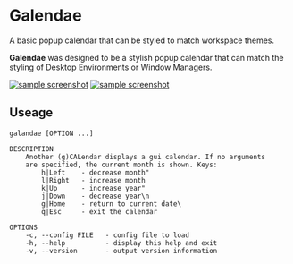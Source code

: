 # Galendae

A basic popup calendar that can be styled to match workspace themes.

**Galendae** was designed to be a stylish popup calendar that can match the styling of Desktop Environments or Window Managers.

[![sample screenshot](http://i.imgur.com/G4HiuPzb.png)](http://i.imgur.com/G4HiuPz.png)
[![sample screenshot](http://i.imgur.com/84ScLynb.png)](http://i.imgur.com/84ScLyn.png)

## Useage

    galandae [OPTION ...]

    DESCRIPTION
        Another (g)CALendar displays a gui calendar. If no arguments
        are specified, the current month is shown. Keys:
            h|Left    - decrease month"
            l|Right   - increase month
            k|Up      - increase year"
            j|Down    - decrease year\n
            g|Home    - return to current date\
            q|Esc     - exit the calendar

    OPTIONS
        -c, --config FILE   - config file to load
        -h, --help          - display this help and exit
        -v, --version       - output version information
